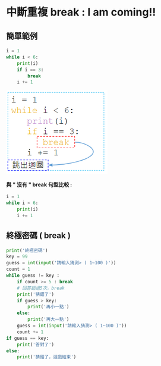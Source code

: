 # 中斷重複 break :  I am coming!!

## **簡單範例**

```python
i = 1
while i < 6:
	print(i)
	if i == 3:
		break
	i += 1
```

![](../../.gitbook/assets/image%20%2851%29.png)

**與 " 沒有 " break 句型比較 :**

```python
i = 1
while i < 6:
	print(i)
	i += 1
```

## **終極密碼 \( break \)**

```python
print('終極密碼')
key = 99
guess = int(input('請輸入猜測> ( 1~100 )'))
count = 1
while guess != key :
	if count >= 5 : break
	# 回答超過5次，break
	print('猜錯了')
	if guess > key:
		print('再小一點')
	else:
		print('再大一點')
	guess = int(input('請輸入猜測> ( 1~100 )'))
	count += 1
if guess == key:
	print('答對了')
else:
	print('猜錯了，遊戲結束')

```

